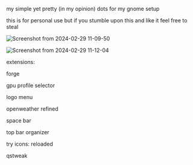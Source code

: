my simple yet pretty (in my opinion) dots for my gnome setup





this is for personal use but if you stumble upon this and like it feel free to steal


![Screenshot from 2024-02-29 11-09-50](https://github.com/nw0p/dotfiles/assets/38057139/5d6d428c-87ac-4bda-9254-0fed8205789f)



![Screenshot from 2024-02-29 11-12-04](https://github.com/nw0p/dotfiles/assets/38057139/7120c35a-ec3b-4f14-9f78-b7e57dac16ec)



extensions:

forge

gpu profile selector

logo menu

openweather refined

space bar

top bar organizer

try icons: reloaded

qstweak
